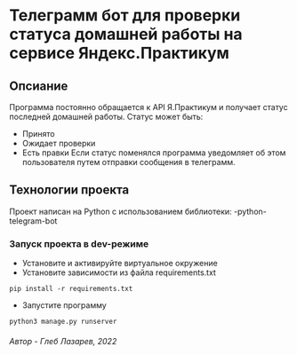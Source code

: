 # Телеграмм бот для проверки статуса домашней работы на сервисе Яндекс.Практикум
## Опсиание
Программа постоянно обращается к API Я.Практикум и получает статус последней домашней работы.
Статус может быть:
- Принято
- Ожидает проверки
- Есть правки
Если статус поменялся программа уведомляет об этом пользователя путем отправки сообщения в телеграмм.
## Технологии проекта
Проект написан на Python c использованием библиотеки:
-python-telegram-bot
### Запуск проекта в dev-режиме
- Установите и активируйте виртуальное окружение
- Установите зависимости из файла requirements.txt
```
pip install -r requirements.txt
``` 
- Запустите программу
```
python3 manage.py runserver
```
###### Автор - Глеб Лазарев, 2022